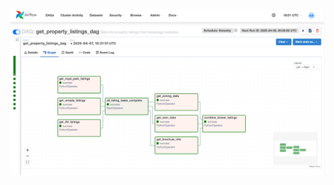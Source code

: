 ![Airflow Screenshot](https://github.com/jamesAmckinnon/RE_Data_Pipeline/blob/master/images/Airflow_Get_Listings.png)
